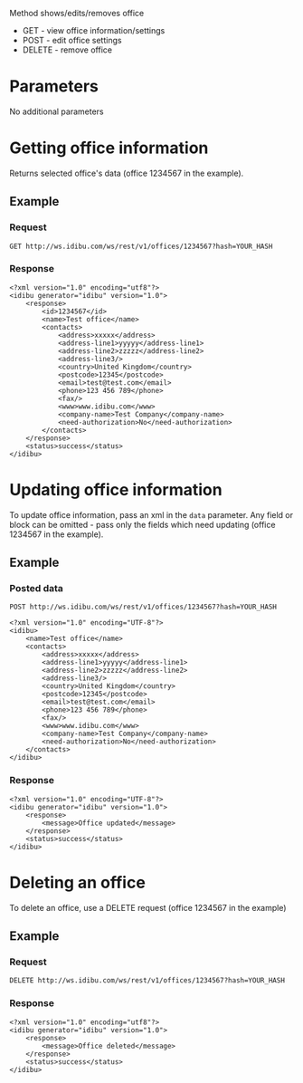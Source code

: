 <p>Method shows/edits/removes office</p>
<ul>
	<li>GET - view office information/settings</li>
	<li>POST - edit office settings</li>
	<li>DELETE - remove office</li>
</ul>
<h1>Parameters</h1>
<p>No additional parameters</p>
<h1>Getting office information</h1>
<p>Returns selected office's data (office 1234567 in the example).</p>
<h2>Example</h2>
<h3>Request</h3>
<pre><code>GET http://ws.idibu.com/ws/rest/v1/offices/1234567?hash=YOUR_HASH</code></pre>
<h3>Response</h3>
<pre><code type="xml">&lt;?xml version=&quot;1.0&quot; encoding=&quot;utf8&quot;?&gt;
&lt;idibu generator=&quot;idibu&quot; version=&quot;1.0&quot;&gt;
	&lt;response&gt;
		&lt;id&gt;1234567&lt;/id&gt;
		&lt;name&gt;Test office&lt;/name&gt;
		&lt;contacts&gt;
			&lt;address&gt;xxxxx&lt;/address&gt;
			&lt;address-line1&gt;yyyyy&lt;/address-line1&gt;
			&lt;address-line2&gt;zzzzz&lt;/address-line2&gt;
			&lt;address-line3/&gt;
			&lt;country&gt;United Kingdom&lt;/country&gt;
			&lt;postcode&gt;12345&lt;/postcode&gt;
			&lt;email&gt;test@test.com&lt;/email&gt;
			&lt;phone&gt;123 456 789&lt;/phone&gt;
			&lt;fax/&gt;
			&lt;www&gt;www.idibu.com&lt;/www&gt;
			&lt;company-name&gt;Test Company&lt;/company-name&gt;
			&lt;need-authorization&gt;No&lt;/need-authorization&gt;
		&lt;/contacts&gt;
	&lt;/response&gt;
	&lt;status&gt;success&lt;/status&gt;
&lt;/idibu&gt;
</code></pre>
<h1>Updating office information</h1>
<p>To update office information, pass an xml in the <code>data</code> parameter. Any field or block can be omitted - pass only the fields which need updating (office 1234567 in the example).</p>
<h2>Example</h2>
<h3>Posted data</h3>
<pre><code>POST http://ws.idibu.com/ws/rest/v1/offices/1234567?hash=YOUR_HASH</code></pre>
<pre><code type="xml">&lt;?xml version=&quot;1.0&quot; encoding=&quot;UTF-8&quot;?&gt;
&lt;idibu&gt;
	&lt;name&gt;Test office&lt;/name&gt;
	&lt;contacts&gt;
		&lt;address&gt;xxxxx&lt;/address&gt;
		&lt;address-line1&gt;yyyyy&lt;/address-line1&gt;
		&lt;address-line2&gt;zzzzz&lt;/address-line2&gt;
		&lt;address-line3/&gt;
		&lt;country&gt;United Kingdom&lt;/country&gt;
		&lt;postcode&gt;12345&lt;/postcode&gt;
		&lt;email&gt;test@test.com&lt;/email&gt;
		&lt;phone&gt;123 456 789&lt;/phone&gt;
		&lt;fax/&gt;
		&lt;www&gt;www.idibu.com&lt;/www&gt;
		&lt;company-name&gt;Test Company&lt;/company-name&gt;
		&lt;need-authorization&gt;No&lt;/need-authorization&gt;
	&lt;/contacts&gt;
&lt;/idibu&gt;
</code></pre>
<h3>Response</h3>
<pre><code type="xml">&lt;?xml version=&quot;1.0&quot; encoding=&quot;UTF-8&quot;?&gt;
&lt;idibu generator=&quot;idibu&quot; version=&quot;1.0&quot;&gt;
	&lt;response&gt;
		&lt;message&gt;Office updated&lt;/message&gt;
	&lt;/response&gt;
	&lt;status&gt;success&lt;/status&gt;
&lt;/idibu&gt;
</code></pre>
<h1>Deleting an office</h1>
<p>To delete an office, use a DELETE request (office 1234567 in the example)</p>
<h2>Example</h2>
<h3>Request</h3>
<pre><code>DELETE http://ws.idibu.com/ws/rest/v1/offices/1234567?hash=YOUR_HASH</code></pre>
<h3>Response</h3>
<pre>
<code type="xml">&lt;?xml version=&quot;1.0&quot; encoding=&quot;utf8&quot;?&gt;
&lt;idibu generator=&quot;idibu&quot; version=&quot;1.0&quot;&gt;
    &lt;response&gt;
        &lt;message&gt;Office deleted&lt;/message&gt;
    &lt;/response&gt;
    &lt;status&gt;success&lt;/status&gt;
&lt;/idibu&gt;
</code></pre>
